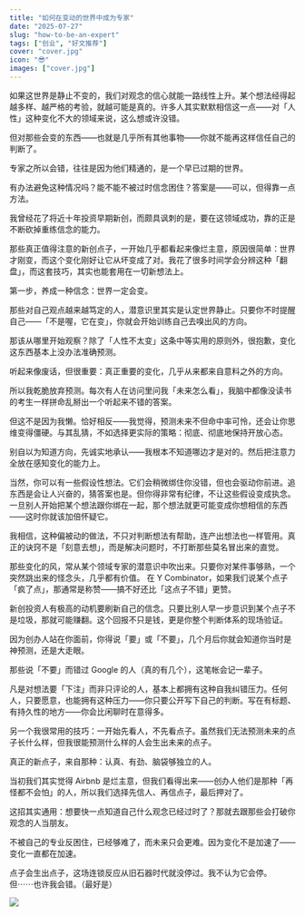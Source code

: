 ```yaml
---
title: "如何在变动的世界中成为专家"
date: "2025-07-27"
slug: "how-to-be-an-expert"
tags: ["创业", "好文推荐"]
cover: "cover.jpg"
icon: "😎"
images: ["cover.jpg"]
---
```

如果这世界是静止不变的，我们对观念的信心就能一路线性上升。某个想法经得起越多样、越严格的考验，就越可能是真的。许多人其实默默相信这一点——对「人性」这种变化不大的领域来说，这么想或许没错。



但对那些会变的东西——也就是几乎所有其他事物——你就不能再这样信任自己的判断了。



专家之所以会错，往往是因为他们精通的，是一个早已过期的世界。



有办法避免这种情况吗？能不能不被过时信念困住？答案是——可以，但得靠一点方法。



我曾经花了将近十年投资早期新创，而颇具讽刺的是，要在这领域成功，靠的正是不断砍掉重练信念的能力。



那些真正值得注意的新创点子，一开始几乎都看起来像烂主意，原因很简单：世界才刚变，而这个变化刚好让它从坏变成了对。我花了很多时间学会分辨这种「翻盘」，而这套技巧，其实也能套用在一切新想法上。



第一步，养成一种信念：世界一定会变。



那些对自己观点越来越笃定的人，潜意识里其实是认定世界静止。只要你不时提醒自己——「不是喔，它在变」，你就会开始训练自己去嗅出风的方向。



那该从哪里开始观察？除了「人性不太变」这条中等实用的原则外，很抱歉，变化这东西基本上没办法准确预测。



听起来像废话，但很重要：真正重要的变化，几乎从来都来自意料之外的方向。



所以我乾脆放弃预测。每次有人在访问里问我「未来怎么看」，我脑中都像没读书的考生一样拼命乱掰出一个听起来不错的答案。



但这不是因为我懒。恰好相反——我觉得，预测未来不但命中率可怜，还会让你思维变得僵硬。与其乱猜，不如选择更实际的策略：彻底、彻底地保持开放心态。



别自以为知道方向，先诚实地承认——我根本不知道哪边才是对的。然后把注意力全放在感知变化的能力上。



当然，你可以有一些假设性想法。它们会稍微绑住你没错，但也会驱动你前进。追东西是会让人兴奋的，猜答案也是。但你得非常有纪律，不让这些假设变成执念。
一旦别人开始把某个想法跟你绑在一起，那个想法就更可能变成你想相信的东西——这时你就该加倍怀疑它。



我相信，这种偏被动的做法，不只对判断想法有帮助，连产出想法也一样管用。真正的诀窍不是「刻意去想」，而是解决问题时，不打断那些莫名冒出来的直觉。



那些变化的风，常从某个领域专家的潜意识中吹出来。只要你对某件事够熟，一个突然跳出来的怪念头，几乎都有价值。
在 Y Combinator，如果我们说某个点子「疯了点」，那通常是称赞——搞不好还比「这点子不错」更赞。



新创投资人有极高的动机要刷新自己的信念。只要比别人早一步意识到某个点子不是垃圾，那就可能赚翻。这个回报不只是钱，更是你整个判断体系的现场验证。



因为创办人站在你面前，你得说「要」或「不要」，几个月后你就会知道你当时是神预测，还是大走眼。



那些说「不要」而错过 Google 的人（真的有几个），这笔帐会记一辈子。



凡是对想法要「下注」而非只评论的人，基本上都拥有这种自我纠错压力。任何人，只要愿意，也能拥有这种压力——你只要公开写下自己的判断。写在有标题、有持久性的地方——你会比闲聊时在意得多。



另一个我很常用的技巧：一开始先看人，不先看点子。虽然我们无法预测未来的点子长什么样，但我很能预测什么样的人会生出未来的点子。



真正的新点子，来自那种：认真、有劲、脑袋够独立的人。



当初我们其实觉得 Airbnb 是烂主意，但我们看得出来——创办人他们是那种「再怪都不会怕」的人，所以我们选择先信人、再信点子，最后押对了。



这招其实通用：想要快一点知道自己什么观念已经过时了？那就去跟那些会打破你观念的人当朋友。



不被自己的专业反困住，已经够难了，而未来只会更难。因为变化不是加速了——变化一直都在加速。



点子会生出点子，这场连锁反应从旧石器时代就没停过。我不认为它会停。
但⋯⋯也许我会错。（最好是）




![](https://prod-files-secure.s3.us-west-2.amazonaws.com/112d0858-5090-4d34-a606-b75eb8d65fd2/46476355-9cf3-4e99-9b7a-3531bc426380/1000202064.png?X-Amz-Algorithm=AWS4-HMAC-SHA256&X-Amz-Content-Sha256=UNSIGNED-PAYLOAD&X-Amz-Credential=ASIAZI2LB466QHAY5LQV%2F20251014%2Fus-west-2%2Fs3%2Faws4_request&X-Amz-Date=20251014T043541Z&X-Amz-Expires=3600&X-Amz-Security-Token=IQoJb3JpZ2luX2VjEKz%2F%2F%2F%2F%2F%2F%2F%2F%2F%2FwEaCXVzLXdlc3QtMiJIMEYCIQCuET3NT%2B0X7MhDT7uE2dIkoKmjLakfl2vVpASiIafT2gIhAKNqxQgkbsFD7yEsr8DG54NhKkc%2BYGeacQSdDGmdeDFsKv8DCFUQABoMNjM3NDIzMTgzODA1IgwPGSA5lA512ypKIlUq3ANuYH9ukWtakNw8dQstlmi6WKtwlTF0%2FKJjv7x9QP4NAQIUSGqiqdpSKdDVNVk8q%2BoNegjVnLO4oSIQ5Vt5gTpehURV0nJ%2BHKiKHeVFnoILNE09lE9gyMGcwlC61ba5GKiy2I3569o%2FuOzYkpZXhqM9I3Jc%2B5Tkvh9jryeA7xC%2FaOmfNbhDwroYOBTew3t%2BLNf2HvMWXSJpV29fFTdmfyg95EshHyX7%2FZhjIK4ws5qBPUN1uwhPU2WcRQVSApmXkbIHkUpJAMgRqkOdEpxxvLxS5raZ0iq2IHNvTgn7Es%2FZYMDY15KfU2xSaqcT7LnsMJusqwyYBr65qrSrww2o2T4%2BZJkIRBA7oBGWe7hinfcAkLytjltPuz%2Frp1wFDohnthP32zGGn5CmbNzCxoKGoBgIKxHtNK%2Ftednib0LGRPzmdLo3a1JgPAOD%2BfFakQbBpCkqzLnb6Ij07vtuJ%2B7GuWVCO36b038djPr52ab10dj5EcYh8FomBrSbOIKxUMEU0wMIAlpG1qXDiFwZgjRYF6ybbOJ5rU3SqIuJvhYq9595mQddR9xxxMNP6qvAupuNS25HC6jeF2sQvXH34Y0uJLLaHKsPDNuW9cXiMDadnLnNOEezSikL%2B5XUF4RtOzDWm7fHBjqkAfNttUHXiJuUYrvfOPI71viynOW0AZp2ZXh9qdTdT0SZ49%2FkG9M2HUUjuN4wtm2qxlhqcGNwGRTiBaVY4%2Bc1UYrD8agbxRxh5JT3rcznhqKifdd%2F30sVUb%2BtZi10zsN%2FUdA5r9UKE46iWvYpmY4LaApNYRploGtvxF5gz%2B5r5%2BLaFzpnLuL6kFc%2B%2FUrkpX7X7iIrLc7%2BwlH96P9kbLIwOiWKP9fO&X-Amz-Signature=e0feca8365df4933939c6f9c94ee21d8a3cf07546a6d49be112536f98ca7438b&X-Amz-SignedHeaders=host&x-amz-checksum-mode=ENABLED&x-id=GetObject)

